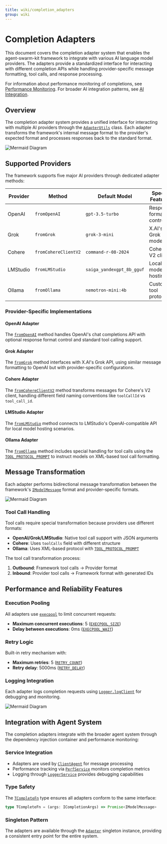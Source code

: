 ```yaml
---
title: wiki/completion_adapters
group: wiki
---
```


# Completion Adapters

This document covers the completion adapter system that enables the agent-swarm-kit framework to integrate with various AI language model providers. The adapters provide a standardized interface for interacting with different completion APIs while handling provider-specific message formatting, tool calls, and response processing.

For information about performance monitoring of completions, see [Performance Monitoring](#4.2). For broader AI integration patterns, see [AI Integration](#4).

## Overview

The completion adapter system provides a unified interface for interacting with multiple AI providers through the [`AdapterUtils`](src/classes/Adapter.ts:49) class. Each adapter transforms the framework's internal message format to the provider's expected format and processes responses back to the standard format.

![Mermaid Diagram](./diagrams\20_Completion_Adapters_0.svg)

## Supported Providers

The framework supports five major AI providers through dedicated adapter methods:

| Provider | Method | Default Model | Special Features |
|----------|--------|---------------|------------------|
| OpenAI | `fromOpenAI` | `gpt-3.5-turbo` | Response format control |
| Grok | `fromGrok` | `grok-3-mini` | X.AI's Grok model |
| Cohere | `fromCohereClientV2` | `command-r-08-2024` | Cohere's V2 client |
| LMStudio | `fromLMStudio` | `saiga_yandexgpt_8b_gguf` | Local model hosting |
| Ollama | `fromOllama` | `nemotron-mini:4b` | Custom tool protocol |

### Provider-Specific Implementations

#### OpenAI Adapter
The [`fromOpenAI`](src/classes/Adapter.ts:235-317) method handles OpenAI's chat completions API with optional response format control and standard tool calling support.

#### Grok Adapter  
The [`fromGrok`](src/classes/Adapter.ts:56-134) method interfaces with X.AI's Grok API, using similar message formatting to OpenAI but with provider-specific configurations.

#### Cohere Adapter
The [`fromCohereClientV2`](src/classes/Adapter.ts:143-226) method transforms messages for Cohere's V2 client, handling different field naming conventions like `toolCallId` vs `tool_call_id`.

#### LMStudio Adapter
The [`fromLMStudio`](src/classes/Adapter.ts:326-408) method connects to LMStudio's OpenAI-compatible API for local model hosting scenarios.

#### Ollama Adapter
The [`fromOllama`](src/classes/Adapter.ts:417-495) method includes special handling for tool calls using the [`TOOL_PROTOCOL_PROMPT`](src/classes/Adapter.ts:11-16) to instruct models on XML-based tool call formatting.

## Message Transformation

Each adapter performs bidirectional message transformation between the framework's [`IModelMessage`](src/model/ModelMessage.model.ts) format and provider-specific formats.

![Mermaid Diagram](./diagrams\20_Completion_Adapters_1.svg)

### Tool Call Handling

Tool calls require special transformation because providers use different formats:

- **OpenAI/Grok/LMStudio**: Native tool call support with JSON arguments
- **Cohere**: Uses `toolCalls` field with different structure  
- **Ollama**: Uses XML-based protocol with [`TOOL_PROTOCOL_PROMPT`](src/classes/Adapter.ts:11-16)

The tool call transformation process:

1. **Outbound**: Framework tool calls → Provider format
2. **Inbound**: Provider tool calls → Framework format with generated IDs

## Performance and Reliability Features

### Execution Pooling
All adapters use [`execpool`](src/classes/Adapter.ts:21-26) to limit concurrent requests:
- **Maximum concurrent executions**: 5 ([`EXECPOOL_SIZE`](src/classes/Adapter.ts:21))
- **Delay between executions**: 0ms ([`EXECPOOL_WAIT`](src/classes/Adapter.ts:26))

### Retry Logic  
Built-in retry mechanism with:
- **Maximum retries**: 5 ([`RETRY_COUNT`](src/classes/Adapter.ts:31))
- **Retry delay**: 5000ms ([`RETRY_DELAY`](src/classes/Adapter.ts:36))

### Logging Integration
Each adapter logs completion requests using [`Logger.logClient`](src/classes/Adapter.ts:77-81) for debugging and monitoring.

![Mermaid Diagram](./diagrams\20_Completion_Adapters_2.svg)

## Integration with Agent System

The completion adapters integrate with the broader agent system through the dependency injection container and performance monitoring:

### Service Integration
- Adapters are used by [`ClientAgent`](src/lib/clients/ClientAgent.ts) for message processing
- Performance tracking via [`PerfService`](src/lib/services/base/PerfService.ts) monitors completion metrics
- Logging through [`LoggerService`](src/lib/services/base/LoggerService.ts) provides debugging capabilities

### Type Safety
The [`TCompleteFn`](src/classes/Adapter.ts:44) type ensures all adapters conform to the same interface:
```typescript
type TCompleteFn = (args: ICompletionArgs) => Promise<IModelMessage>
```

### Singleton Pattern
The adapters are available through the [`Adapter`](src/classes/Adapter.ts:502) singleton instance, providing a consistent entry point for the entire system.
